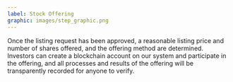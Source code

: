 ```yaml
---
label: Stock Offering
graphic: images/step_graphic.png
---
```

Once the listing request has been approved, a reasonable listing price and number of shares offered, and the offering method are determined. Investors can create a blockchain account on our system and participate in the offering, and all processes and results of the offering will be transparently recorded for anyone to verify.
